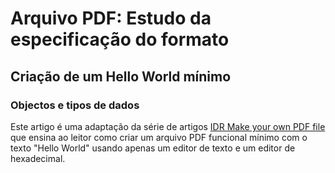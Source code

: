 # Arquivo PDF: Estudo da especificação do formato

## Criação de um Hello World mínimo

### Objectos e tipos de dados

Este artigo é uma adaptação da série de artigos [IDR Make your own PDF file](https://blog.idrsolutions.com/2010/09/grow-your-own-pdf-file-part-1-pdf-objects-and-data-types/) que ensina ao leitor como criar um arquivo PDF funcional mínimo com o texto "Hello World" usando apenas um editor de texto e um editor de hexadecimal.
